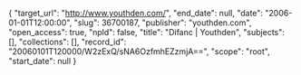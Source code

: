 {
  "target_url": "http://www.youthden.com/", 
  "end_date": null, 
  "date": "2006-01-01T12:00:00", 
  "slug": 36700187, 
  "publisher": "youthden.com", 
  "open_access": true, 
  "npld": false, 
  "title": "Difanc | Youthden", 
  "subjects": [], 
  "collections": [], 
  "record_id": "20060101T120000/W2zExQ/sNA6OzfmhEZzmjA==", 
  "scope": "root", 
  "start_date": null
}

